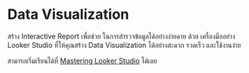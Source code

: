# Data Visualization

สร้าง Interactive Report เพื่อช่วย ในการสำรวจข้อมูลได้อย่างง่ายดาย ด้วย เครื่องมืออย่าง Looker
Studio ที่ให้คุณสร้าง Data Visualization ได้อย่างสะดวก รวดเร็ว และใช้งานง่าย

สามารถเริ่มเรียนได้ที่ [Mastering Looker
Studio](https://www.skooldio.com/courses/mastering-looker-studio) ได้เลย
